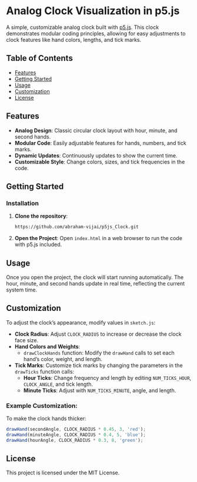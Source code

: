 # Analog Clock Visualization in p5.js

A simple, customizable analog clock built with [p5.js](https://p5js.org/). This clock demonstrates modular coding principles, allowing for easy adjustments to clock features like hand colors, lengths, and tick marks.

## Table of Contents
- [Features](#features)
- [Getting Started](#getting-started)
- [Usage](#usage)
- [Customization](#customization)
- [License](#license)

## Features
- **Analog Design**: Classic circular clock layout with hour, minute, and second hands.
- **Modular Code**: Easily adjustable features for hands, numbers, and tick marks.
- **Dynamic Updates**: Continuously updates to show the current time.
- **Customizable Style**: Change colors, sizes, and tick frequencies in the code.

## Getting Started

### Installation
1. **Clone the repository**:
   ```bash
   https://github.com/abraham-vijai/p5js_Clock.git

2.  **Open the Project**: Open `index.html` in a web browser to run the code with p5.js included.

Usage
-----

Once you open the project, the clock will start running automatically. The hour, minute, and second hands update in real time, reflecting the current system time.

Customization
-------------

To adjust the clock’s appearance, modify values in `sketch.js`:

*   **Clock Radius**: Adjust `CLOCK_RADIUS` to increase or decrease the clock face size.
*   **Hand Colors and Weights**:
    *   `drawClockHands` function: Modify the `drawHand` calls to set each hand’s color, weight, and length.
*   **Tick Marks**: Customize tick marks by changing the parameters in the `drawTicks` function calls:
    *   **Hour Ticks**: Change frequency and length by editing `NUM_TICKS_HOUR`, `CLOCK_ANGLE`, and tick length.
    *   **Minute Ticks**: Adjust with `NUM_TICKS_MINUTE`, angle, and length.

### Example Customization:

To make the clock hands thicker:

```javascript
drawHand(secondAngle, CLOCK_RADIUS * 0.45, 3, 'red');
drawHand(minuteAngle, CLOCK_RADIUS * 0.4, 5, 'blue');
drawHand(hourAngle, CLOCK_RADIUS * 0.3, 8, 'green');
```

License
-------

This project is licensed under the MIT License.
